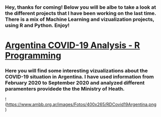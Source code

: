 ### Hey, thanks for coming! Below you will be albe to take a look at the different projects that I have been working on the last time. There is a mix of Machine Learning and vizualization projects, using R and Python. Enjoy! 

# [Argentina COVID-19 Analysis - R Programming](https://github.com/Chaspeer/Data-Science.Projects/blob/main/COVID.ipynb)

### Here you will find some interesting vizualizations about the COVID-19 situation in Argentina. I have used information from February 2020 to September 2020 and analyzed different paramenters providede the the Ministry of Heath. 

!(https://www.ambb.org.ar/images/Fotos/400x265/RDCovid19Argentina.png)
